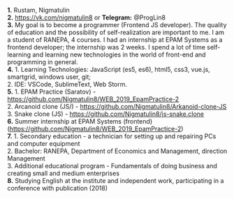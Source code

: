 **1.** Rustam, Nigmatulin   
**2.** https://vk.com/nigmatulin8 or **Telegram:** @ProgLin8   
**3.** My goal is to become a programmer (Frontend JS developer). The quality of education and the possibility of self-realization are important to me. I am a student of RANEPA, 4 courses. I had an internship at EPAM Systems as a frontend developer; the internship was 2 weeks. I spend a lot of time self-learning and learning new technologies in the world of front-end and programming in general.   
**4.** 1. Learning Technologies: JavaScript (es5, es6), html5, css3, vue.js, smartgrid, windows user, git;    
       2. IDE: VSCode, SublimeText, Web Storm.    
**5.** 1. EPAM Practice (Saratov) - https://github.com/Nigmatulin8/WEB_2019_EpamPractice-2   
       2. Arcanoid clone (JS/) - https://github.com/Nigmatulin8/Arkanoid-clone-JS   
       3. Snake clone (JS) - https://github.com/Nigmatulin8/js-snake.clone   
**6.** Summer internship at EPAM Systems (frontend) (https://github.com/Nigmatulin8/WEB_2019_EpamPractice-2)   
**7.** 1. Secondary education - a technician for setting up and repairing PCs and computer equipment   
       2. Bachelor: RANEPA, Department of Economics and Management, direction Management   
       3. Additional educational program - Fundamentals of doing business and creating small and medium enterprises   
**8.** Studying English at the institute and independent work, participating in a conference with publication (2018)    
